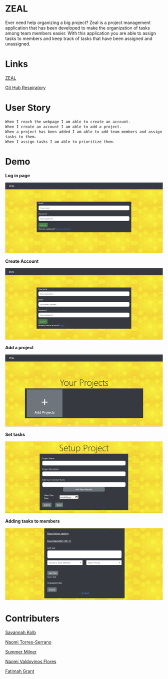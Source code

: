 # ZEAL

Ever need help organizing a big project? Zeal is a project management application that has been developed to make the organization of tasks among team members easier. With this application you are able to assign tasks to members and keep track of tasks that have been assigned and unassigned. 

# Links

[ZEAL](https://zeal3.herokuapp.com/)

[Git Hub Respiratory](https://github.com/snk923/ZEAL)

# User Story

```
When I reach the webpage I am able to create an account.
When I create an account I am able to add a project.
When a project has been added I am able to add team members and assign tasks to them.
When I assign tasks I am able to prioritize them. 
```


# Demo
**Log in page**

![Front page](client/public/front.PNG)

**Create Account**

![Create an accoutn](client/public/create.PNG)

**Add a project**

![project](client/public/projects.PNG)

**Set tasks**

![tasks](client/public/set.PNG)

**Adding tasks to members**

![tasks](client/public/test.PNG)


# Contributers

[Savannah Kolb](https://github.com/snk923)

[Naomi Torres-Serrano](https://github.com/NaomiTS)

[Summer Milner](https://github.com/SummerElise)

[Naomi Valdovinos Flores](https://github.com/Nvaldovinos)

[Fatimah Grant](https://github.com/Fatimah2014)